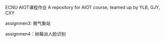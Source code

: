 ECNU AIOT课程作业
A repository for AIOT course, teamed up by YLB, GJY, CXY

assignmen3: 微气象站

assignmen4：树莓派人脸识别
